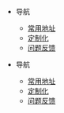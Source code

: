 - 导航
  - [常用地址](README.md)
  - [定制化](sys-custom-info.md)
  - [问题反馈](pain-bug.md)

- 导航
  - [常用地址](README.md)
  - [定制化](sys-custom-info.md)
  - [问题反馈](pain-bug.md)
